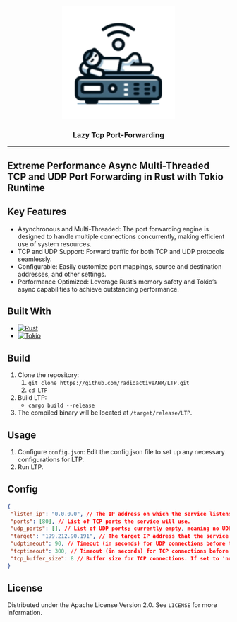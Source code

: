 <div align="center">
  <img src="./icon/sample-x256.png" alt="Logo">

  <h3 align="center">Lazy Tcp Port-Forwarding</h3>
</div>

<hr>

<!-- ABOUT THE PROJECT -->
## Extreme Performance Async Multi-Threaded TCP and UDP Port Forwarding in Rust with Tokio Runtime

## Key Features

* Asynchronous and Multi-Threaded: The port forwarding engine is designed to handle multiple connections concurrently, making efficient use of system resources.
* TCP and UDP Support: Forward traffic for both TCP and UDP protocols seamlessly.
* Configurable: Easily customize port mappings, source and destination addresses, and other settings.
* Performance Optimized: Leverage Rust’s memory safety and Tokio’s async capabilities to achieve outstanding performance.

## Built With

* [![Rust][Rust]][Rust-url]
* [![Tokio][Tokio]][Tokio-url]

## Build

1. Clone the repository:
    1. `git clone https://github.com/radioactiveAHM/LTP.git`
    2. `cd LTP`
2. Build LTP:
    * `cargo build --release`
3. The compiled binary will be located at `/target/release/LTP`.

## Usage

1. Configure `config.json`: Edit the config.json file to set up any necessary configurations for LTP.
2. Run LTP.

## Config

```json
{
 "listen_ip": "0.0.0.0", // The IP address on which the service listens; '0.0.0.0' means it listens on all available network interfaces.
 "ports": [80], // List of TCP ports the service will use.
 "udp_ports": [], // List of UDP ports; currently empty, meaning no UDP communication is configured.
 "target": "199.212.90.191", // The target IP address that the service interacts with.
 "udptimeout": 90, // Timeout (in seconds) for UDP connections before they are considered inactive.
 "tcptimeout": 300, // Timeout (in seconds) for TCP connections before they are considered inactive.
 "tcp_buffer_size": 8 // Buffer size for TCP connections. If set to 'null', the default is 8 KB. Units are in KB. Sizes of 4, 8, 16, 32, 64, 128, 256, 512 and 1024 KB are allocated on the stack, while other values are allocated on the heap.
}
```

## License

Distributed under the Apache License Version 2.0. See `LICENSE` for more information.

<!-- MARKDOWN LINKS & IMAGES -->
[Rust]: https://img.shields.io/badge/Rust-000000?style=for-the-badge&logo=rust&logoColor=white
[Rust-url]: https://www.rust-lang.org/
[Tokio]: https://img.shields.io/badge/Tokio-000000?style=for-the-badge&logo=tokiodotrs&logoColor=white
[Tokio-url]: https://tokio.rs/
